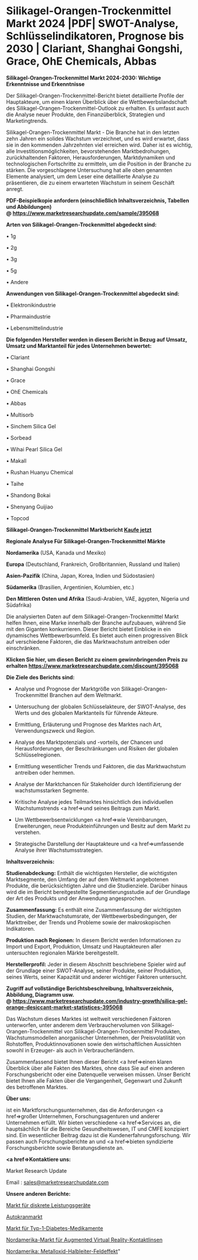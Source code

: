 # Silikagel-Orangen-Trockenmittel Markt 2024 |PDF| SWOT-Analyse, Schlüsselindikatoren, Prognose bis 2030 | Clariant, Shanghai Gongshi, Grace, OhE Chemicals, Abbas

<strong>Silikagel-Orangen-Trockenmittel Markt 2024-2030: Wichtige Erkenntnisse und Erkenntnisse</strong>

Der Silikagel-Orangen-Trockenmittel-Bericht bietet detaillierte Profile der Hauptakteure, um einen klaren Überblick über die Wettbewerbslandschaft des Silikagel-Orangen-Trockenmittel-Outlook zu erhalten. Es umfasst auch die Analyse neuer Produkte, den Finanzüberblick, Strategien und Marketingtrends.

Silikagel-Orangen-Trockenmittel Markt - Die Branche hat in den letzten zehn Jahren ein solides Wachstum verzeichnet, und es wird erwartet, dass sie in den kommenden Jahrzehnten viel erreichen wird. Daher ist es wichtig, alle Investitionsmöglichkeiten, bevorstehenden Marktbedrohungen, zurückhaltenden Faktoren, Herausforderungen, Marktdynamiken und technologischen Fortschritte zu ermitteln, um die Position in der Branche zu stärken. Die vorgeschlagene Untersuchung hat alle oben genannten Elemente analysiert, um dem Leser eine detaillierte Analyse zu präsentieren, die zu einem erwarteten Wachstum in seinem Geschäft anregt.

<strong><b>PDF-Beispielkopie anfordern (einschließlich Inhaltsverzeichnis, Tabellen und Abbildungen) @ </b></strong><strong><a href=https://www.marketresearchupdate.com/sample/395068><strong>https://www.marketresearchupdate.com/sample/395068</u></a></strong></strong>

<strong>Arten von Silikagel-Orangen-Trockenmittel abgedeckt sind:</strong>

• 1g

• 2g

• 3g

• 5g

• Andere

<strong>Anwendungen von Silikagel-Orangen-Trockenmittel abgedeckt sind:</strong>

• Elektronikindustrie

• Pharmaindustrie

• Lebensmittelindustrie

<strong>Die folgenden Hersteller werden in diesem Bericht in Bezug auf Umsatz, Umsatz und Marktanteil für jedes Unternehmen bewertet:</strong>

• Clariant

• Shanghai Gongshi

• Grace

• OhE Chemicals

• Abbas

• Multisorb

• Sinchem Silica Gel

• Sorbead

• Wihai Pearl Silica Gel

• Makall

• Rushan Huanyu Chemical

• Taihe

• Shandong Bokai

• Shenyang Guijiao

• Topcod

<strong>Silikagel-Orangen-Trockenmittel Marktbericht <a href=https://www.marketresearchupdate.com/buynow/395068>Kaufe jetzt</a></strong>

<strong>Regionale Analyse Für Silikagel-Orangen-Trockenmittel Märkte</strong>

<strong>Nordamerika</strong> (USA, Kanada und Mexiko)

<strong>Europa</strong> (Deutschland, Frankreich, Großbritannien, Russland und Italien)

<strong>Asien-Pazifik</strong> (China, Japan, Korea, Indien und Südostasien)

<strong>Südamerika</strong> (Brasilien, Argentinien, Kolumbien, etc.)

<strong>Den Mittleren</strong> <strong>Osten und Afrika</strong> (Saudi-Arabien, VAE, ägypten, Nigeria und Südafrika)

Die analysierten Daten auf dem Silikagel-Orangen-Trockenmittel Markt helfen Ihnen, eine Marke innerhalb der Branche aufzubauen, während Sie mit den Giganten konkurrieren. Dieser Bericht bietet Einblicke in ein dynamisches Wettbewerbsumfeld. Es bietet auch einen progressiven Blick auf verschiedene Faktoren, die das Marktwachstum antreiben oder einschränken.

<strong>Klicken Sie hier, um diesen Bericht zu einem gewinnbringenden Preis zu erhalten
</strong><strong><a href=https://www.marketresearchupdate.com/discount/395068>https://www.marketresearchupdate.com/discount/395068</b></u></strong></a>

<strong>Die Ziele des Berichts sind:</strong>

- Analyse und Prognose der Marktgröße von Silikagel-Orangen-Trockenmittel Branchen auf dem Weltmarkt.

- Untersuchung der globalen Schlüsselakteure, der SWOT-Analyse, des Werts und des globalen Marktanteils für führende Akteure.

- Ermittlung, Erläuterung und Prognose des Marktes nach Art, Verwendungszweck und Region.

- Analyse des Marktpotenzials und -vorteils, der Chancen und Herausforderungen, der Beschränkungen und Risiken der globalen Schlüsselregionen.

- Ermittlung wesentlicher Trends und Faktoren, die das Marktwachstum antreiben oder hemmen.

- Analyse der Marktchancen für Stakeholder durch Identifizierung der wachstumsstarken Segmente.

- Kritische Analyse jedes Teilmarktes hinsichtlich des individuellen Wachstumstrends <a href=>und</a> seines Beitrags zum Markt.

- Um Wettbewerbsentwicklungen <a href=>wie</a> Vereinbarungen, Erweiterungen, neue Produkteinführungen und Besitz auf dem Markt zu verstehen.

- Strategische Darstellung der Hauptakteure und <a href=>umfas</a>sende Analyse ihrer Wachstumsstrategien.

<strong>Inhaltsverzeichnis:</strong>

<strong>Studienabdeckung:</strong> Enthält die wichtigsten Hersteller, die wichtigsten Marktsegmente, den Umfang der auf dem Weltmarkt angebotenen Produkte, die berücksichtigten Jahre und die Studienziele. Darüber hinaus wird die im Bericht bereitgestellte Segmentierungsstudie auf der Grundlage der Art des Produkts und der Anwendung angesprochen.

<strong>Zusammenfassung:</strong> Es enthält eine Zusammenfassung der wichtigsten Studien, der Marktwachstumsrate, der Wettbewerbsbedingungen, der Markttreiber, der Trends und Probleme sowie der makroskopischen Indikatoren.

<strong>Produktion nach Regionen:</strong> In diesem Bericht werden Informationen zu Import und Export, Produktion, Umsatz und Hauptakteuren aller untersuchten regionalen Märkte bereitgestellt.

<strong>Herstellerprofil:</strong> Jeder in diesem Abschnitt beschriebene Spieler wird auf der Grundlage einer SWOT-Analyse, seiner Produkte, seiner Produktion, seines Werts, seiner Kapazität und anderer wichtiger Faktoren untersucht.

<strong><b>Zugriff auf vollständige Berichtsbeschreibung, Inhaltsverzeichnis, Abbildung, Diagramm usw. @ </b></strong><strong><a href=https://www.marketresearchupdate.com/industry-growth/silica-gel-orange-desiccant-market-statistices-395068>https://www.marketresearchupdate.com/industry-growth/silica-gel-orange-desiccant-market-statistices-395068</a></strong>

Das Wachstum dieses Marktes ist weltweit verschiedenen Faktoren unterworfen, unter anderem dem Verbrauchervolumen von Silikagel-Orangen-Trockenmittel von Silikagel-Orangen-Trockenmittel Produkten, Wachstumsmodellen anorganischer Unternehmen, der Preisvolatilität von Rohstoffen, Produktinnovationen sowie den wirtschaftlichen Aussichten sowohl in Erzeuger- als auch in Verbraucherländern.

Zusammenfassend bietet Ihnen dieser Bericht <a href=>einen</a> klaren Überblick über alle Fakten des Marktes, ohne dass Sie auf einen anderen Forschungsbericht oder eine Datenquelle verweisen müssen. Unser Bericht bietet Ihnen alle Fakten über die Vergangenheit, Gegenwart und Zukunft des betroffenen Marktes.

<strong>Über uns:</strong>

 ist ein Marktforschungsunternehmen, das die Anforderungen <a href=>großer</a> Unternehmen, Forschungsagenturen und anderer Unternehmen erfüllt. Wir bieten verschiedene <a href=>Services</a> an, die hauptsächlich für die Bereiche Gesundheitswesen, IT und CMFE konzipiert sind. Ein wesentlicher Beitrag dazu ist die Kundenerfahrungsforschung. Wir passen auch Forschungsberichte an und <a href=>bieten</a> syndizierte Forschungsberichte sowie Beratungsdienste an.

<strong><a href=>Kontaktiere uns:</a></strong>

Market Research Update

Email : sales@marketresearchupdate.com

<strong>Unsere anderen Berichte:</strong>

<a href=https://www.linkedin.com/pulse/discrete-power-device-market-expects-see-significant>Markt für diskrete Leistungsgeräte</a>

<a href=https://www.linkedin.com/pulse/autocrane-market-size-historical-growth>Autokranmarkt</a>

<a href=https://www.linkedin.com/pulse/type-1-diabetes-drugs-market-research-report>Markt für Typ-1-Diabetes-Medikamente</a>

<a href=https://www.linkedin.com/pulse/north-america-augmented-virtual-reality-contact-lens-market>Nordamerika-Markt für Augmented Virtual Reality-Kontaktlinsen</a>

<a href=https://www.linkedin.com/pulse/north-america-metal-oxide-semiconductor-field-effect>Nordamerika: Metalloxid-Halbleiter-Feldeffekt</a>"
